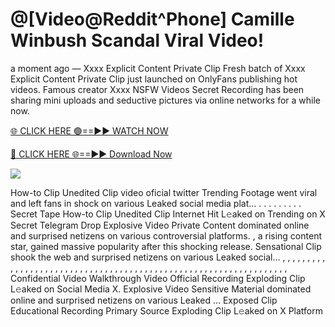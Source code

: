 # @[Video@Reddit^Phone] Camille Winbush Scandal Viral Video!

a moment ago — Xxxx Explicit Content Private Clip Fresh batch of Xxxx Explicit Content Private Clip just launched on OnlyFans publishing hot videos. Famous creator Xxxx NSFW Videos Secret Recording has been sharing mini uploads and seductive pictures via online networks for a while now.

[🌐 CLICK HERE 🟢==►► WATCH NOW](https://tinyurl.com/topvvv?st=viral&si=gh)

[🔴 CLICK HERE 🌐==►► Download Now](https://tinyurl.com/topvvv?st=viral&si=gh)

[![](https://t4.ftcdn.net/jpg/00/89/87/57/360_F_89875724_hMf6q0pOUbIm38tYOeJTOKDftmRMQnny.jpg)](https://tinyurl.com/topvvv?st=viral&si=gh)

How-to Clip Unedited Clip video oficial twitter Trending Footage went viral and left fans in shock on various Leaked social media plat… . . . . . . . . . Secret Tape How-to Clip Unedited Clip Internet Hit L𝚎aked on Trending on X Secret Telegram Drop Explosive Video Private Content dominated online and surprised netizens on various controversial platforms. , a rising content star, gained massive popularity after this shocking release. Sensational Clip shook the web and surprised netizens on various Leaked social… , , , , , , , , , , , , , , , , , , , , , , , , , , , , , , , , , , , , , , , , , , , , , , , , , , , , , , , , , , , , , , , , , Confidential Video Walkthrough Video Official Recording Exploding Clip L𝚎aked on Social Media X. Explosive Video Sensitive Material dominated online and surprised netizens on various Leaked … Exposed Clip Educational Recording Primary Source Exploding Clip L𝚎aked on X Platform
